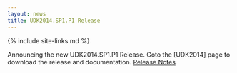 ```yaml
---
layout: news
title: UDK2014.SP1.P1 Release
---
```

{% include site-links.md %}

Announcing the new UDK2014.SP1.P1 Release. Goto the [UDK2014] page to
download the release and documentation.
[Release  Notes]({{edk2files}}/UDK2014_Releases/UDK2014.SP1.P1/UDK2014.SP1.P1-ReleaseNotes-MyWorkSpace.txt/download)
